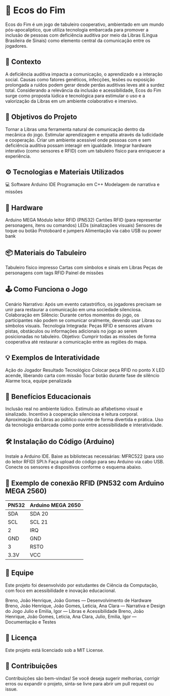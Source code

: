 # 🧩 Ecos do Fim
Ecos do Fim é um jogo de tabuleiro cooperativo, ambientado em um mundo pós-apocalíptico, que utiliza tecnologia embarcada para promover a inclusão de pessoas com deficiência auditiva por meio da Libras (Língua Brasileira de Sinais) como elemento central da comunicação entre os jogadores.

## 📘 Contexto
A deficiência auditiva impacta a comunicação, o aprendizado e a interação social. Causas como fatores genéticos, infecções, lesões ou exposição prolongada a ruídos podem gerar desde perdas auditivas leves até a surdez total. Considerando a relevância da inclusão e acessibilidade, Ecos do Fim surge como proposta lúdica e tecnológica para estimular o uso e a valorização da Libras em um ambiente colaborativo e imersivo.

## 🎯 Objetivos do Projeto
Tornar a Libras uma ferramenta natural de comunicação dentro da mecânica do jogo.
Estimular aprendizagem e empatia através da ludicidade e cooperação.
Criar um ambiente acessível onde pessoas com e sem deficiência auditiva possam interagir em igualdade.
Integrar hardware interativo (como sensores e RFID) com um tabuleiro físico para enriquecer a experiência.
## ⚙️ Tecnologias e Materiais Utilizados
💻 Software
Arduino IDE
Programação em C++
Modelagem de narrativa e missões
## 🔌 Hardware
Arduino MEGA
Módulo leitor RFID (PN532)
Cartões RFID (para representar personagens, itens ou comandos)
LEDs (sinalizações visuais)
Sensores de toque ou botão
Protoboard e jumpers
Alimentação via cabo USB ou power bank
## 📦 Materiais do Tabuleiro
Tabuleiro físico impresso
Cartas com símbolos e sinais em Libras
Peças de personagens com tags RFID
Painel de missões
## 🕹️ Como Funciona o Jogo
Cenário Narrativo: Após um evento catastrófico, os jogadores precisam se unir para restaurar a comunicação em uma sociedade silenciosa.
Colaboração em Silêncio: Durante certos momentos do jogo, os participantes não podem se comunicar oralmente, devendo usar Libras ou símbolos visuais.
Tecnologia Integrada: Peças RFID e sensores ativam pistas, obstáculos ou informações adicionais no jogo ao serem posicionadas no tabuleiro.
Objetivo: Cumprir todas as missões de forma cooperativa até restaurar a comunicação entre as regiões do mapa.
## 💡 Exemplos de Interatividade
Ação do Jogador	Resultado Tecnológico
Colocar peça RFID no ponto X	LED acende, liberando carta com missão
Tocar botão durante fase de silêncio	Alarme toca, equipe penalizada
## 🧠 Benefícios Educacionais
Inclusão real no ambiente lúdico.
Estímulo ao alfabetismo visual e sinalizado.
Incentivo à cooperação silenciosa e leitura corporal.
Aproximação da Libras ao público ouvinte de forma divertida e prática.
Uso da tecnologia embarcada como ponte entre acessibilidade e interatividade.
## 🛠️ Instalação do Código (Arduino)
Instale a Arduino IDE.
Baixe as bibliotecas necessárias:
MFRC522 (para uso do leitor RFID)
SPI.h
Faça upload do código para seu Arduino via cabo USB.
Conecte os sensores e dispositivos conforme o esquema abaixo.
## 🔌 Exemplo de conexão RFID (PN532 com Arduino MEGA 2560)
|PN532|	Arduino MEGA 2650|
|-----|-----------------|
|SDA	|SDA 20|
|SCL	|SCL 21|
|2	|IRQ|
|GND|	GND|
|3	|RSTO|
|3.3V|	VCC|
## 👥 Equipe
Este projeto foi desenvolvido por estudantes de Ciência da Computação, com foco em acessibilidade e inovação educacional.

Breno, João Henrique, João Gomes — Desenvolvimento de Hardware
Breno, João Henrique, João Gomes, Leticia, Ana Clara — Narrativa e Design do Jogo
Julio e Emilia, Igor — Libras e Acessibilidade
Breno, João Henrique, João Gomes, Leticia, Ana Clara, Julio, Emilia, Igor — Documentação e Testes
## 📜 Licença
Este projeto está licenciado sob a MIT License.

## 🤝 Contribuições
Contribuições são bem-vindas! Se você deseja sugerir melhorias, corrigir erros ou expandir o projeto, sinta-se livre para abrir um pull request ou issue.
